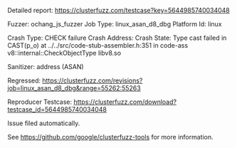 Detailed report: https://clusterfuzz.com/testcase?key=5644985740034048

Fuzzer: ochang_js_fuzzer
Job Type: linux_asan_d8_dbg
Platform Id: linux

Crash Type: CHECK failure
Crash Address: 
Crash State:
  Type cast failed in CAST(p_o) at ../../src/code-stub-assembler.h:351 in code-ass
  v8::internal::CheckObjectType
  libv8.so
  
Sanitizer: address (ASAN)

Regressed: https://clusterfuzz.com/revisions?job=linux_asan_d8_dbg&range=55262:55263

Reproducer Testcase: https://clusterfuzz.com/download?testcase_id=5644985740034048

Issue filed automatically.

See https://github.com/google/clusterfuzz-tools for more information.